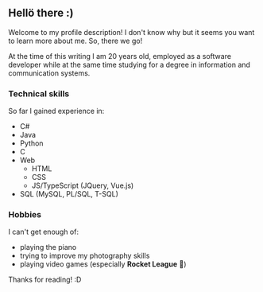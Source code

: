 ## Hellö there :)

Welcome to my profile description! I don't know why but it seems you want to learn more about me. So, there we go!

At the time of this writing I am 20 years old, employed as a software developer while at the same time studying for a degree in information and communication systems.

### Technical skills
So far I gained experience in:
- C#
- Java
- Python
- C
- Web
  - HTML
  - CSS
  - JS/TypeScript (JQuery, Vue.js)
- SQL (MySQL, PL/SQL, T-SQL)

### Hobbies
I can't get enough of:
- playing the piano
- trying to improve my photography skills
- playing video games (especially **Rocket League** 🤯)

Thanks for reading! :D
